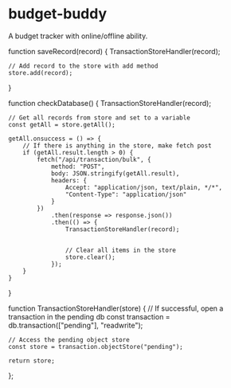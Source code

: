 # budget-buddy
A budget tracker with online/offline ability. 

function saveRecord(record) {
    TransactionStoreHandler(record);

    // Add record to the store with add method
    store.add(record);
}

function checkDatabase() {
    TransactionStoreHandler(record);

    // Get all records from store and set to a variable
    const getAll = store.getAll();

    getAll.onsuccess = () => {
        // If there is anything in the store, make fetch post
        if (getAll.result.length > 0) {
            fetch("/api/transaction/bulk", {
                method: "POST",
                body: JSON.stringify(getAll.result),
                headers: {
                    Accept: "application/json, text/plain, */*",
                    "Content-Type": "application/json"
                }
            })
                .then(response => response.json())
                .then(() => {
                    TransactionStoreHandler(record);


                    // Clear all items in the store
                    store.clear();
                });
        }
    }
}


function TransactionStoreHandler(store) {
    // If successful, open a transaction in the pending db
    const transaction = db.transaction(["pending"], "readwrite");

    // Access the pending object store
    const store = transaction.objectStore("pending");

    return store;
};
